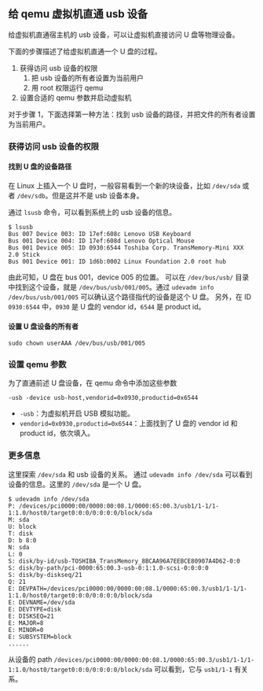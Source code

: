 ## 给 qemu 虚拟机直通 usb 设备

给虚拟机直通宿主机的 usb 设备，可以让虚拟机直接访问 U 盘等物理设备。

下面的步骤描述了给虚拟机直通一个 U 盘的过程。

1. 获得访问 usb 设备的权限
    1. 把 usb 设备的所有者设置为当前用户
    2. 用 root 权限运行 qemu
2. 设置合适的 qemu 参数并启动虚拟机

对于步骤 1，下面选择第一种方法：找到 usb 设备的路径，并把文件的所有者设置为当前用户。

### 获得访问 usb 设备的权限

#### 找到 U 盘的设备路径

在 Linux 上插入一个 U 盘时，一般容易看到一个新的块设备，比如 `/dev/sda` 或者 `/dev/sdb`。但是这并不是 usb 设备本身。

通过 `lsusb` 命令，可以看到系统上的 usb 设备的信息。
```
$ lsusb
Bus 007 Device 003: ID 17ef:608c Lenovo USB Keyboard
Bus 001 Device 004: ID 17ef:608d Lenovo Optical Mouse
Bus 001 Device 005: ID 0930:6544 Toshiba Corp. TransMemory-Mini XXX 2.0 Stick
Bus 001 Device 001: ID 1d6b:0002 Linux Foundation 2.0 root hub
```
由此可知，U 盘在 bus 001，device 005 的位置。
可以在 `/dev/bus/usb/` 目录中找到这个设备，就是 `/dev/bus/usb/001/005`。通过 `udevadm info /dev/bus/usb/001/005` 可以确认这个路径指代的设备是这个 U 盘。
另外，在 ID `0930:6544` 中，`0930` 是 U 盘的 vendor id，`6544` 是 product id。

#### 设置 U 盘设备的所有者

```
sudo chown userAAA /dev/bus/usb/001/005
```

### 设置 qemu 参数

为了直通前述 U 盘设备，在 qemu 命令中添加这些参数
```
-usb -device usb-host,vendorid=0x0930,productid=0x6544
```
- `-usb`：为虚拟机开启 USB 模拟功能。
- `vendorid=0x0930,productid=0x6544`：上面找到了 U 盘的 vendor id 和 product id，依次填入。

### 更多信息

这里探索 `/dev/sda` 和 usb 设备的关系。
通过 `udevadm info /dev/sda` 可以看到设备的信息。这里的 `/dev/sda` 是一个 U 盘。
```
$ udevadm info /dev/sda
P: /devices/pci0000:00/0000:00:08.1/0000:65:00.3/usb1/1-1/1-1:1.0/host0/target0:0:0/0:0:0:0/block/sda
M: sda
U: block
T: disk
D: b 8:0
N: sda
L: 0
S: disk/by-id/usb-TOSHIBA_TransMemory_8BCAA96A7EEBCE80907A4D62-0:0
S: disk/by-path/pci-0000:65:00.3-usb-0:1:1.0-scsi-0:0:0:0
S: disk/by-diskseq/21
Q: 21
E: DEVPATH=/devices/pci0000:00/0000:00:08.1/0000:65:00.3/usb1/1-1/1-1:1.0/host0/target0:0:0/0:0:0:0/block/sda
E: DEVNAME=/dev/sda
E: DEVTYPE=disk
E: DISKSEQ=21
E: MAJOR=8
E: MINOR=0
E: SUBSYSTEM=block
......
```
从设备的 path `/devices/pci0000:00/0000:00:08.1/0000:65:00.3/usb1/1-1/1-1:1.0/host0/target0:0:0/0:0:0:0/block/sda` 可以看到，它与 `usb1/1-1` 有关系。